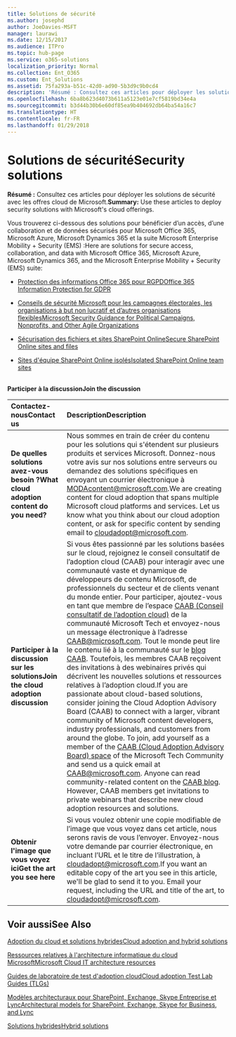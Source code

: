 ```yaml
---
title: Solutions de sécurité
ms.author: josephd
author: JoeDavies-MSFT
manager: laurawi
ms.date: 12/15/2017
ms.audience: ITPro
ms.topic: hub-page
ms.service: o365-solutions
localization_priority: Normal
ms.collection: Ent_O365
ms.custom: Ent_Solutions
ms.assetid: 75fa293a-b51c-42d0-ad90-5b3d9c9b0cd4
description: 'Résumé : Consultez ces articles pour déployer les solutions de sécurité avec les offres cloud de Microsoft.'
ms.openlocfilehash: 6ba8b623d4073b611a5123e01e7cf5819bd34e4a
ms.sourcegitcommit: b3d44b30b6e60df85ea9b404692db64ba54a16c7
ms.translationtype: HT
ms.contentlocale: fr-FR
ms.lasthandoff: 01/29/2018
---
```

# <a name="security-solutions"></a><span data-ttu-id="03321-103">Solutions de sécurité</span><span class="sxs-lookup"><span data-stu-id="03321-103">Security solutions</span></span>

 <span data-ttu-id="03321-104">**Résumé :** Consultez ces articles pour déployer les solutions de sécurité avec les offres cloud de Microsoft.</span><span class="sxs-lookup"><span data-stu-id="03321-104">**Summary:** Use these articles to deploy security solutions with Microsoft's cloud offerings.</span></span>
  
<span data-ttu-id="03321-105">Vous trouverez ci-dessous des solutions pour bénéficier d’un accès, d’une collaboration et de données sécurisés pour Microsoft Office 365, Microsoft Azure, Microsoft Dynamics 365 et la suite Microsoft Enterprise Mobility + Security (EMS) :</span><span class="sxs-lookup"><span data-stu-id="03321-105">Here are solutions for secure access, collaboration, and data with Microsoft Office 365, Microsoft Azure, Microsoft Dynamics 365, and the Microsoft Enterprise Mobility + Security (EMS) suite:</span></span>

- [<span data-ttu-id="03321-106">Protection des informations Office 365 pour RGPD</span><span class="sxs-lookup"><span data-stu-id="03321-106">Office 365 Information Protection for GDPR</span></span>](office-365-information-protection-for-gdpr.md)
  
- [<span data-ttu-id="03321-107">Conseils de sécurité Microsoft pour les campagnes électorales, les organisations à but non lucratif et d’autres organisations flexibles</span><span class="sxs-lookup"><span data-stu-id="03321-107">Microsoft Security Guidance for Political Campaigns, Nonprofits, and Other Agile Organizations</span></span>](microsoft-security-guidance-for-political-campaigns-nonprofits-and-other-agile-o.md)
    
- [<span data-ttu-id="03321-108">Sécurisation des fichiers et sites SharePoint Online</span><span class="sxs-lookup"><span data-stu-id="03321-108">Secure SharePoint Online sites and files</span></span>](secure-sharepoint-online-sites-and-files.md)
    
- [<span data-ttu-id="03321-109">Sites d'équipe SharePoint Online isolés</span><span class="sxs-lookup"><span data-stu-id="03321-109">Isolated SharePoint Online team sites</span></span>](isolated-sharepoint-online-team-sites.md)
<br/><br/>
    
<span data-ttu-id="03321-110">**Participer à la discussion**</span><span class="sxs-lookup"><span data-stu-id="03321-110">**Join the discussion**</span></span>

|<span data-ttu-id="03321-111">**Contactez-nous**</span><span class="sxs-lookup"><span data-stu-id="03321-111">**Contact us**</span></span>|<span data-ttu-id="03321-112">**Description**</span><span class="sxs-lookup"><span data-stu-id="03321-112">**Description**</span></span>|
|:-----|:-----|
|<span data-ttu-id="03321-113">**De quelles solutions avez-vous besoin ?**</span><span class="sxs-lookup"><span data-stu-id="03321-113">**What cloud adoption content do you need?**</span></span> <br/> |<span data-ttu-id="03321-p101">Nous sommes en train de créer du contenu pour les solutions qui s'étendent sur plusieurs produits et services Microsoft. Donnez-nous votre avis sur nos solutions entre serveurs ou demandez des solutions spécifiques en envoyant un courrier électronique à [MODAcontent@microsoft.com](mailto:cloudadopt@microsoft.com?Subject=[Cloud%20Adoption%20Content%20Feedback]:%20).</span><span class="sxs-lookup"><span data-stu-id="03321-p101">We are creating content for cloud adoption that spans multiple Microsoft cloud platforms and services. Let us know what you think about our cloud adoption content, or ask for specific content by sending email to [cloudadopt@microsoft.com](mailto:cloudadopt@microsoft.com?Subject=[Cloud%20Adoption%20Content%20Feedback]:%20).  </span></span><br/> |
|<span data-ttu-id="03321-116">**Participer à la discussion sur les solutions**</span><span class="sxs-lookup"><span data-stu-id="03321-116">**Join the cloud adoption discussion**</span></span> <br/> |<span data-ttu-id="03321-p102">Si vous êtes passionné par les solutions basées sur le cloud, rejoignez le conseil consultatif de l’adoption cloud (CAAB) pour interagir avec une communauté vaste et dynamique de développeurs de contenu Microsoft, de professionnels du secteur et de clients venant du monde entier. Pour participer, ajoutez-vous en tant que membre de l’espace [CAAB (Conseil consultatif de l’adoption cloud)](https://aka.ms/caab) de la communauté Microsoft Tech et envoyez-nous un message électronique à l’adresse [CAAB@microsoft.com](mailto:caab@microsoft.com?Subject=I%20just%20joined%20the%20Cloud%20Adoption%20Advisory%20Board!). Tout le monde peut lire le contenu lié à la communauté sur le [blog CAAB](https://blogs.technet.com/b/solutions_advisory_board/). Toutefois, les membres CAAB reçoivent des invitations à des webinaires privés qui décrivent les nouvelles solutions et ressources relatives à l’adoption cloud.</span><span class="sxs-lookup"><span data-stu-id="03321-p102">If you are passionate about cloud-based solutions, consider joining the Cloud Adoption Advisory Board (CAAB) to connect with a larger, vibrant community of Microsoft content developers, industry professionals, and customers from around the globe. To join, add yourself as a member of the [CAAB (Cloud Adoption Advisory Board) space](https://aka.ms/caab) of the Microsoft Tech Community and send us a quick email at [CAAB@microsoft.com](mailto:caab@microsoft.com?Subject=I%20just%20joined%20the%20Cloud%20Adoption%20Advisory%20Board!). Anyone can read community-related content on the [CAAB blog](https://blogs.technet.com/b/solutions_advisory_board/). However, CAAB members get invitations to private webinars that describe new cloud adoption resources and solutions.  </span></span><br/> |
|<span data-ttu-id="03321-120">**Obtenir l'image que vous voyez ici**</span><span class="sxs-lookup"><span data-stu-id="03321-120">**Get the art you see here**</span></span> <br/> |<span data-ttu-id="03321-p103">Si vous voulez obtenir une copie modifiable de l’image que vous voyez dans cet article, nous serons ravis de vous l’envoyer. Envoyez-nous votre demande par courrier électronique, en incluant l’URL et le titre de l’illustration, à [cloudadopt@microsoft.com](mailto:cloudadopt@microsoft.com?subject=[Art%20Request]:%20).</span><span class="sxs-lookup"><span data-stu-id="03321-p103">If you want an editable copy of the art you see in this article, we'll be glad to send it to you. Email your request, including the URL and title of the art, to [cloudadopt@microsoft.com](mailto:cloudadopt@microsoft.com?subject=[Art%20Request]:%20).  </span></span><br/> |
   
## <a name="see-also"></a><span data-ttu-id="03321-123">Voir aussi</span><span class="sxs-lookup"><span data-stu-id="03321-123">See Also</span></span>

[<span data-ttu-id="03321-124">Adoption du cloud et solutions hybrides</span><span class="sxs-lookup"><span data-stu-id="03321-124">Cloud adoption and hybrid solutions</span></span>](cloud-adoption-and-hybrid-solutions.md)
  
[<span data-ttu-id="03321-125">Ressources relatives à l'architecture informatique du cloud Microsoft</span><span class="sxs-lookup"><span data-stu-id="03321-125">Microsoft Cloud IT architecture resources</span></span>](microsoft-cloud-it-architecture-resources.md)
  
[<span data-ttu-id="03321-126">Guides de laboratoire de test d'adoption cloud</span><span class="sxs-lookup"><span data-stu-id="03321-126">Cloud adoption Test Lab Guides (TLGs)</span></span>](cloud-adoption-test-lab-guides-tlgs.md)
  
[<span data-ttu-id="03321-127">Modèles architecturaux pour SharePoint, Exchange, Skype Entreprise et Lync</span><span class="sxs-lookup"><span data-stu-id="03321-127">Architectural models for SharePoint, Exchange, Skype for Business, and Lync</span></span>](architectural-models-for-sharepoint-exchange-skype-for-business-and-lync.md)
  
[<span data-ttu-id="03321-128">Solutions hybrides</span><span class="sxs-lookup"><span data-stu-id="03321-128">Hybrid solutions</span></span>](hybrid-solutions.md)


